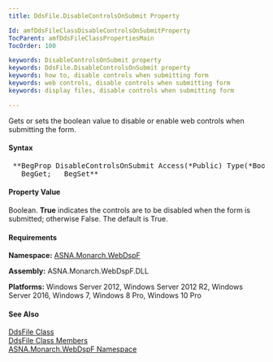 ```yaml
---
title: DdsFile.DisableControlsOnSubmit Property

Id: amfDdsFileClassDisableControlsOnSubmitProperty
TocParent: amfDdsFileClassPropertiesMain
TocOrder: 100

keywords: DisableControlsOnSubmit property
keywords: DdsFile.DisableControlsOnSubmit property
keywords: how to, disable controls when submitting form
keywords: web controls, disable controls when submitting form
keywords: display files, disable controls when submitting form

---
```


Gets or sets the boolean value to disable or enable web controls when submitting the form.

#### Syntax
<pre class="prettyprint"> **BegProp DisableControlsOnSubmit Access(*Public) Type(*Boolean) 
   BegGet;   BegSet** </pre>

#### Property Value
Boolean. **True** indicates the controls are to be disabled when the form is submitted; otherwise False. The default is True.

#### Requirements
**Namespace:** [ASNA.Monarch.WebDspF](amfWebDspFNamespace.html)

**Assembly:** ASNA.Monarch.WebDspF.DLL

**Platforms:** Windows Server 2012, Windows Server 2012 R2, Windows Server 2016, Windows 7, Windows 8 Pro, Windows 10 Pro

#### See Also
[DdsFile Class](amfDdsFileClass.html) <br clear="none" /> [DdsFile Class Members](amfDdsFileClassMembers.html) <br clear="none" /> [ ASNA.Monarch.WebDspF Namespace](amfWebDspFNamespace.html) 

